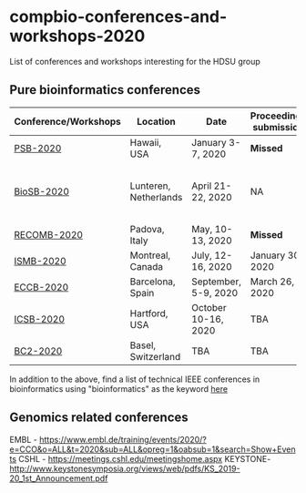 # compbio-conferences-and-workshops-2020
List of conferences and workshops interesting for the HDSU group

## Pure bioinformatics conferences

| Conference/Workshops | Location | Date | Proceedings submission | Abstract submission | Registration |
|----------------------|----------|------|------------------|---------------------|--------------|
| [PSB-2020](https://psb.stanford.edu/) | Hawaii, USA | January 3-7, 2020 | **Missed** | **Missed** |December 14, 2019|
| [BioSB-2020](https://www.aanmelder.nl/biosb2020) | Lunteren, Netherlands | April 21-22, 2020 | NA | 15 Feb (oral) 16 Mar (Poster) 2020  |16 March, 2020|
| [RECOMB-2020](https://www.recomb2020.org/) | Padova, Italy | May, 10-13, 2020 | **Missed** | January 31, 2020 |March 6, 2020|
| [ISMB-2020](https://www.iscb.org/ismb2020) | Montreal, Canada | July, 12-16, 2020 | January 30, 2020 | TBA |June 11, 2020|
| [ECCB-2020](https://eccb2020.info/) | Barcelona, Spain | September, 5-9, 2020 | March 26, 2020 | June 4, 2020 |July 30, 2020|
| [ICSB-2020](http://icsb2020.bioscience-ct.net/) | Hartford, USA | October 10-16, 2020 | TBA | May 17, 2020 |June 13, 2020|
| [BC2-2020](https://www.bc2.ch/) | Basel, Switzerland | TBA | TBA | TBA |TBA |


In addition to the above, find a list of technical IEEE conferences in bioinformatics using "bioinformatics" as the keyword [here](https://conferences.ieee.org/conferences_events/conferences/search?q=bioinformatics)

## Genomics related conferences

EMBL - https://www.embl.de/training/events/2020/?e=CCO&o=ALL&t=2020&sub=ALL&opreg=1&oabsub=1&search=Show+Events
CSHL - https://meetings.cshl.edu/meetingshome.aspx
KEYSTONE- http://www.keystonesymposia.org/views/web/pdfs/KS_2019-20_1st_Announcement.pdf
